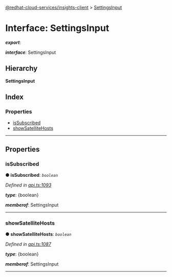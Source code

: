[@redhat-cloud-services/insights-client](../README.md) > [SettingsInput](../interfaces/settingsinput.md)

# Interface: SettingsInput

*__export__*: 

*__interface__*: SettingsInput

## Hierarchy

**SettingsInput**

## Index

### Properties

* [isSubscribed](settingsinput.md#issubscribed)
* [showSatelliteHosts](settingsinput.md#showsatellitehosts)

---

## Properties

<a id="issubscribed"></a>

###  isSubscribed

**● isSubscribed**: *`boolean`*

*Defined in [api.ts:1093](https://github.com/RedHatInsights/javascript-clients/blob/master/packages/insights/api.ts#L1093)*

*__type__*: {boolean}

*__memberof__*: SettingsInput

___
<a id="showsatellitehosts"></a>

###  showSatelliteHosts

**● showSatelliteHosts**: *`boolean`*

*Defined in [api.ts:1087](https://github.com/RedHatInsights/javascript-clients/blob/master/packages/insights/api.ts#L1087)*

*__type__*: {boolean}

*__memberof__*: SettingsInput

___

